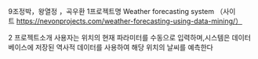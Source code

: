 9조정박，왕열정 ，곡우환
1프로젝트명 Weather forecasting system 
（사이트 https://nevonprojects.com/weather-forecasting-using-data-mining/）

2 프로젝트소개 사용자는 위치의 현재 파라미터를 수동으로 입력하며,시스템은 데이터베이스에 저장된 역사적 데이터를 
사용하여 해당 위치의 날씨를 예측한다
